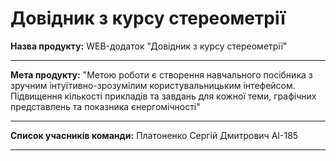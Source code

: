 # Довідник з курсу стереометрії
**Назва продукту:** WEB-додаток "Довідник з курсу стереометрії"
***
**Мета продукту:** "Метою роботи є створення навчального посібника з зручним інтуїтивно-зрозумілим користувальницьким інтефейсом. Підвищення кількості прикладів та завдань для кожної теми, графічних представлень та показника єнергомічності"
***
**Список учасників команди:** Платоненко Сергій Дмитрович АІ-185
***
